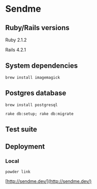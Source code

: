 # Sendme

## Ruby/Rails versions
  
Ruby 2.1.2

Rails 4.2.1

## System dependencies

```
brew install imagemagick
```

## Postgres database

```
brew install postgresql

rake db:setup; rake db:migrate
```

## Test suite

## Deployment

### Local

```
powder link
```

[http://sendme.dev/](http://sendme.dev/)
